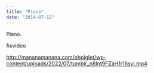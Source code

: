 ```yaml
---
title: "Piano"
date: "2014-07-12"
---
```


Piano.

fixvideo

http://mananamanana.com/ohpiglet/wp-content/uploads/2022/07/tumblr_n8lnt9FZaH1r16syi.mp4

